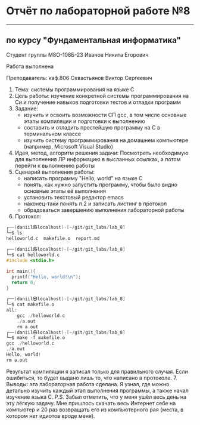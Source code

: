 # Отчёт по лабораторной работе №8

---

## по курсу "Фундаментальная информатика"


Студент группы М8О-108Б-23 Иванов Никита Егорович

Работа выполнена

Преподаватель: каф.806 Севастьянов Виктор Сергеевич

1. Тема: системы программирования на языке С
2. Цель работы: изучение конкретной системы программирования на Си и получение навыков подготовки тестов и отладки программ
3. Задание: 
   - изучить и освоить возможности СП gcc, в том числе основные этапы компиляции и подготовки к выполнению
   - составить и отладить простейшую программу на C в терминальном классе
   - изучить систему программирования на домашнем компьютере (например, Microsoft Visual Studio)
4. Идея, метод, алгоритм решения задачи:
   Посмотреть необходимую для выполнения ЛР информацию в высланных ссылках, а потом перейти к выполнению работы 
5. Сценарий выполнения работы:
   - написать программу "Hello, world" на языке С
   - понять, как нужно запустить программу, чтобы было видно основные этапы её выполнения
   - установить текстовый редактор emacs
   - наконец-таки понять п.2 и записать листинг в протокол
   - обрадоваться завершению выполнения лабораторной работы
6. Протокол:
```c
┌──(daniil㉿localhost)-[~/git/git_labs/lab_8]
└─$ ls
helloworld.c  makefile.o  report.md
                                                                                
┌──(daniil㉿localhost)-[~/git/git_labs/lab_8]
└─$ cat helloworld.c
#include <stdio.h>

int main(){
  printf("Hello, world!\n");
  return 0;
}
                                                                                
┌──(daniil㉿localhost)-[~/git/git_labs/lab_8]
└─$ cat makefile.o  
all:
	gcc ./helloworld.c
	./a.out
	rm a.out                                                                                
┌──(daniil㉿localhost)-[~/git/git_labs/lab_8]
└─$ make -f makefile.o
gcc ./helloworld.c
./a.out
Hello, world!
rm a.out

```
Результат компиляции я записал только для правильного случая. Если ошибиться, то будет выдано лишь то, что написано в протоколе.
7. Выводы: эта лабораторная работа сделана. Я узнал, где можно детально изучить каждый этап выполнения программы, а также начал изучение языка С.
P.S. Забыл отметить, что у меня ушёл весь день на эту лёгкую задачу. Мне пришлось скачать весь Интернет себе на компьютер и 20 раз возвращать его из компьютерного рая (места, в котором нет идиотов вроде меня).